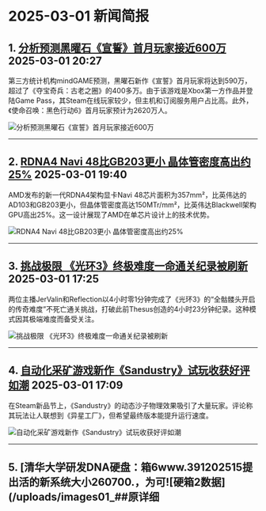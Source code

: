 # 2025-03-01 新闻简报

## 1. [分析预测黑曜石《宣誓》首月玩家接近600万](https://www.3dmgame.com/news/202503/3915602.html)   2025-03-01 20:27

第三方统计机构mindGAME预测，黑曜石新作《宣誓》首月玩家将达到590万，超过了《夺宝奇兵：古老之圈》的400多万。由于该游戏是Xbox第一方作品并登陆Game Pass，其Steam在线玩家较少，但主机和订阅服务用户占比高。此外，《使命召唤：黑色行动6》首月玩家预计为2620万人。

![分析预测黑曜石《宣誓》首月玩家接近600万](https://img.3dmgame.com/uploads/images/news/20250301/1740831971_849330.jpg)

---

## 2. [RDNA4 Navi 48比GB203更小 晶体管密度高出约25%](https://www.3dmgame.com/news/202503/3915601.html)   2025-03-01 19:40

AMD发布的新一代RDNA4架构显卡Navi 48芯片面积为357mm²，比英伟达的AD103和GB203更小，但晶体管密度高达150MTr/mm²，比英伟达Blackwell架构GPU高出25%。这一设计展现了AMD在单芯片设计上的技术优势。

![RDNA4 Navi 48比GB203更小 晶体管密度高出约25%](https://img.3dmgame.com/uploads/images/news/20250301/1740829603_216505_jpg_r.jpg)

---

## 3. [挑战极限 《光环3》终极难度一命通关纪录被刷新](https://www.3dmgame.com/news/202503/3915600.html)   2025-03-01 17:25

两位主播JerValin和Reflection以4小时零1分钟完成了《光环3》的“全骷髅头开启的传奇难度”不死亡通关挑战，打破此前Thesus创造的4小时23分钟纪录。这种模式因其极端难度而备受关注。

![挑战极限 《光环3》终极难度一命通关纪录被刷新](https://img.3dmgame.com/uploads/images/news/20250301/1740809800_727819.jpg)

---

## 4. [自动化采矿游戏新作《Sandustry》试玩收获好评如潮](https://www.3dmgame.com/news/202503/3915599.html)   2025-03-01 17:09

在Steam新品节上，《Sandustry》的动态沙子物理效果吸引了大量玩家。评论称其玩法让人联想到《异星工厂》，但希望最终版本能提升运行速度。

![自动化采矿游戏新作《Sandustry》试玩收获好评如潮](https://img.3dmgame.com/uploads/images/news/20250301/1740809332_966255.jpg)

---

## 5. [清华大学研发DNA硬盘：箱6www.391202515提出活的新系统大小260700.，为可![硬箱2数据](/uploads/images01_##原详细